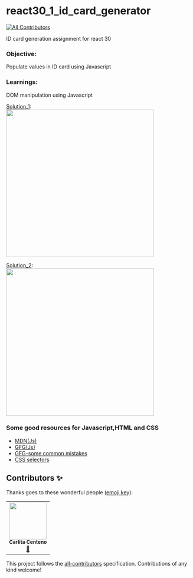 # react30_1_id_card_generator
<!-- ALL-CONTRIBUTORS-BADGE:START - Do not remove or modify this section -->
[![All Contributors](https://img.shields.io/badge/all_contributors-1-orange.svg?style=flat-square)](#contributors-)
<!-- ALL-CONTRIBUTORS-BADGE:END -->
ID card generation assignment for react 30

### Objective:
Populate values in ID card using Javascript

### Learnings:
DOM manipulation using Javascript

[Solution_1](https://github.com/codeclassifiers/react30_1_id_card_generator/tree/master/solution_1):   
<img src="https://res.cloudinary.com/dk22rcdch/image/upload/v1602039713/Blogimages/gif2_b9c37s.gif" height="400"/>

[Solution_2](https://github.com/codeclassifiers/react30_1_id_card_generator/tree/master/solution_2):   
<img src="https://res.cloudinary.com/dk22rcdch/image/upload/v1602558431/Blogimages/sol2_jonk5k.gif" height="400"/>



### Some good resources for Javascript,HTML and CSS

* [MDN(Js)](https://developer.mozilla.org/en-US/docs/Web/JavaScript)
* [GFG(Js)](https://www.geeksforgeeks.org/javascript-tutorial/)
* [GFG-some common mistakes](https://www.geeksforgeeks.org/javascript-common-mistakes/?ref=lbp)
* [CSS selectors](https://developer.mozilla.org/en-US/docs/Web/CSS/CSS_Selectors)



## Contributors ✨

Thanks goes to these wonderful people ([emoji key](https://allcontributors.org/docs/en/emoji-key)):

<!-- ALL-CONTRIBUTORS-LIST:START - Do not remove or modify this section -->
<!-- prettier-ignore-start -->
<!-- markdownlint-disable -->
<table>
  <tr>
    <td align="center"><a href="https://carlacentenor.github.io/Portafolio/"><img src="https://avatars2.githubusercontent.com/u/32285482?v=4" width="100px;" alt=""/><br /><sub><b>Carlita Centeno</b></sub></a><br /><a href="#projectManagement-carlacentenor" title="Project Management">📆</a></td>
  </tr>
</table>

<!-- markdownlint-enable -->
<!-- prettier-ignore-end -->
<!-- ALL-CONTRIBUTORS-LIST:END -->

This project follows the [all-contributors](https://github.com/all-contributors/all-contributors) specification. Contributions of any kind welcome!
